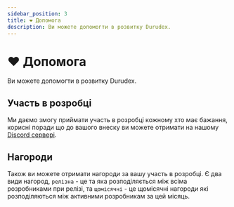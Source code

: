 ```yaml
---
sidebar_position: 3
title: ❤️ Допомога
description: Ви можете допомогти в розвитку Durudex.
---
```


# ❤️ Допомога

Ви можете допомогти в розвитку Durudex.

## Участь в розробці

Ми даємо змогу приймати участь в розробці кожному хто має бажання, корисні поради що до вашого внеску ви можете отримати
на нашому [Discord сервері](https://discord.gg/4qcXbeVehZ).

## Нагороди

Також ви можете отримати нагороди за вашу участь в розробці. Є два види нагород, `релізна` - це та яка розподіляється між всіма
розробниками при релізі, та `щомісячні` - це щомісячні нагороди які розподіляються між активними розробникам за цей місяць.
